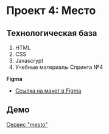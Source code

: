 # Проект 4: Место

## Технологическая база
 1. HTML
 2. CSS
 3. Javascrypt
 4. Учебные материалы Спринта №4

**Figma**

* [Ссылка на макет в Figma](https://www.figma.com/file/2cn9N9jSkmxD84oJik7xL7/JavaScript.-Sprint-4?node-id=0%3A1)

## Демо
[Сервис "mesto"](https://a-trsv.github.io/mesto/index.html)
